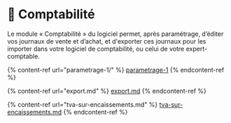 # 🧮 Comptabilité

Le module « Comptabilité » du logiciel permet, après paramétrage, d’éditer vos journaux de vente et d’achat, et d'exporter ces journaux pour les importer dans votre logiciel de comptabilité, ou celui de votre expert-comptable.

{% content-ref url="parametrage-1/" %}
[parametrage-1](parametrage-1/)
{% endcontent-ref %}

{% content-ref url="export.md" %}
[export.md](export.md)
{% endcontent-ref %}

{% content-ref url="tva-sur-encaissements.md" %}
[tva-sur-encaissements.md](tva-sur-encaissements.md)
{% endcontent-ref %}

